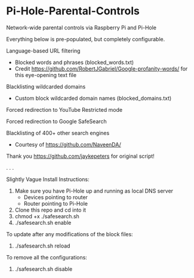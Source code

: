 # Pi-Hole-Parental-Controls

Network-wide parental controls via Raspberry Pi and Pi-Hole

Everything below is pre-populated, but completely configurable.

Language-based URL filtering
  - Blocked words and phrases (blocked_words.txt) 
  - Credit https://github.com/RobertJGabriel/Google-profanity-words/ for this eye-opening text file

Blacklisting wildcarded domains
  - Custom block wildcarded domain names (blocked_domains.txt)

Forced redirection to YouTube Restricted mode

Forced redirection to Google SafeSearch

Blacklisting of 400+ other search engines
 - Courtesy of https://github.com/NaveenDA/
 
 Thank you https://github.com/jaykepeters for original script!
 
 .
 .
 .
 
 Slightly Vague Install Instructions:
 1. Make sure you have Pi-Hole up and running as local DNS server
    - Devices pointing to router
    - Router pointing to Pi-Hole
 2. Clone this repo and cd into it
 3. chmod +x ./safesearch.sh
 4. ./safesearch.sh enable
 
 To update after any modifications of the block files:
 1. ./safesearch.sh reload
 
 To remove all the configurations:
 1. ./safesearch.sh disable
 
 
